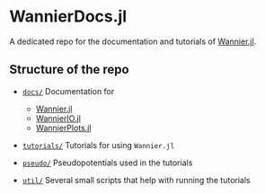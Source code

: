 # WannierDocs.jl

A dedicated repo for the documentation and tutorials of [Wannier.jl](https://github.com/qiaojunfeng/Wannier.jl).

## Structure of the repo

- [`docs/`](./docs/) Documentation for

  - [Wannier.jl](https://github.com/qiaojunfeng/Wannier.jl)
  - [WannierIO.jl](https://github.com/qiaojunfeng/WannierIO.jl)
  - [WannierPlots.jl](https://github.com/qiaojunfeng/WannierPlots.jl)

- [`tutorials/`](./tutorials/) Tutorials for using `Wannier.jl`

- [`pseudo/`](./pseudo/) Pseudopotentials used in the tutorials

- [`util/`](./util/) Several small scripts that help with running the tutorials
